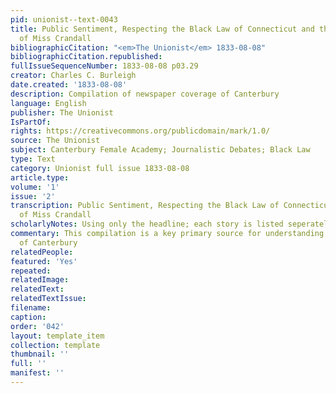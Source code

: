 ```yaml
---
pid: unionist--text-0043
title: Public Sentiment, Respecting the Black Law of Connecticut and the persecution
  of Miss Crandall
bibliographicCitation: "<em>The Unionist</em> 1833-08-08"
bibliographicCitation.republished: 
fullIssueSequenceNumber: 1833-08-08 p03.29
creator: Charles C. Burleigh
date.created: '1833-08-08'
description: Compilation of newspaper coverage of Canterbury
language: English
publisher: The Unionist
IsPartOf: 
rights: https://creativecommons.org/publicdomain/mark/1.0/
source: The Unionist
subject: Canterbury Female Academy; Journalistic Debates; Black Law
type: Text
category: Unionist full issue 1833-08-08
article.type: 
volume: '1'
issue: '2'
transcription: Public Sentiment, Respecting the Black Law of Connecticut and the persecution
  of Miss Crandall
scholarlyNotes: Using only the headline; each story is listed seperately
commentary: This compilation is a key primary source for understanding the impact
  of Canterbury
relatedPeople: 
featured: 'Yes'
repeated: 
relatedImage: 
relatedText: 
relatedTextIssue: 
filename: 
caption: 
order: '042'
layout: template_item
collection: template
thumbnail: ''
full: ''
manifest: ''
---
```

